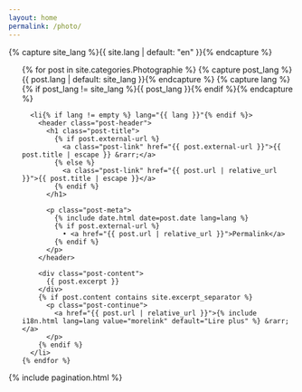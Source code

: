 ```yaml
---
layout: home
permalink: /photo/
---
```


<div class="home">

  {% capture site_lang %}{{ site.lang | default: "en" }}{% endcapture %}

  <ul class="post-list">
    {% for post in site.categories.Photographie %}
      {% capture post_lang %}{{ post.lang | default: site_lang }}{% endcapture %}
      {% capture lang %}{% if post_lang != site_lang %}{{ post_lang }}{% endif %}{% endcapture %}

      <li{% if lang != empty %} lang="{{ lang }}"{% endif %}>
        <header class="post-header">
          <h1 class="post-title">
            {% if post.external-url %}
              <a class="post-link" href="{{ post.external-url }}">{{ post.title | escape }} &rarr;</a>
            {% else %}
              <a class="post-link" href="{{ post.url | relative_url }}">{{ post.title | escape }}</a>
            {% endif %}
          </h1>

          <p class="post-meta">
            {% include date.html date=post.date lang=lang %}
            {% if post.external-url %}
              • <a href="{{ post.url | relative_url }}">Permalink</a>
            {% endif %}
          </p>
        </header>

        <div class="post-content">
          {{ post.excerpt }}
        </div>
        {% if post.content contains site.excerpt_separator %}
          <p class="post-continue">
            <a href="{{ post.url | relative_url }}">{% include i18n.html lang=lang value="morelink" default="Lire plus" %} &rarr;</a>
          </p>
        {% endif %}
      </li>
    {% endfor %}
  </ul>

  {% include pagination.html %}

</div>
